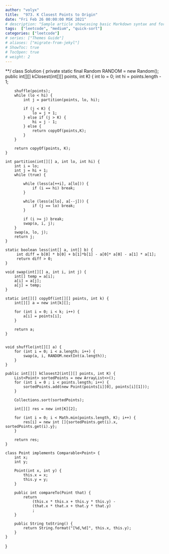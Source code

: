 ```yaml
---
author: "volyx"
title:  "973. K Closest Points to Origin"
date: "Fri Feb 26 00:00:00 MSK 2021"
# description: "Sample article showcasing basic Markdown syntax and formatting for HTML elements."
tags:  ["leetcode", "medium", "quick-sort"]
categories: ["leetcode"]
# series: ["Themes Guide"]
# aliases: ["migrate-from-jekyl"]
# ShowToc: true
# TocOpen: true
# weight: 2
---
```


**/
class Solution {
    private static final Random RANDOM = new Random();
    public int[][] kClosest(int[][] points, int K) {
        int lo = 0;
        int hi = points.length - 1; 
        
        shuffle(points);
        while (lo < hi) {
            int j = partition(points, lo, hi);
            
            if (j < K) {
                lo = j + 1;
            } else if (j > K) {
                hi = j - 1;
            } else {
                return copyOf(points,K);
            }
        }
        
        return copyOf(points, K);
    }
    
    int partition(int[][] a, int lo, int hi) {
        int i = lo;
        int j = hi + 1;
        while (true) {
            
            while (less(a[++i], a[lo])) {
                if (i == hi) break;
            }
            
            while (less(a[lo], a[--j])) {
                if (j == lo) break;
            }
            
            if (i >= j) break;
            swap(a, i, j);
        }
        swap(a, lo, j);
        return j;
    }
    
    static boolean less(int[] a, int[] b) {
         int diff = b[0] * b[0] + b[1]*b[1] - a[0]* a[0] - a[1] * a[1];
         return diff > 0;
    }
    
    void swap(int[][] a, int i, int j) {
        int[] temp = a[i];
        a[i] = a[j];
        a[j] = temp;
    }
    
    static int[][] copyOf(int[][] points, int k) {
        int[][] a = new int[k][];
        
        for (int i = 0; i < k; i++) {
            a[i] = points[i];
        }
        
        return a;
    }
    
       
    void shuffle(int[][] a) {
        for (int i = 0; i < a.length; i++) {
            swap(a, i, RANDOM.nextInt(a.length));
        }
    }
    
    public int[][] kClosest2(int[][] points, int K) {
        List<Point> sortedPoints = new ArrayList<>();
        for (int i = 0 ; i < points.length; i++) {
            sortedPoints.add(new Point(points[i][0], points[i][1]));
        }
        
        Collections.sort(sortedPoints);
        
        int[][] res = new int[K][2];
        
        for (int i = 0; i < Math.min(points.length, K); i++) {
            res[i] = new int []{sortedPoints.get(i).x, sortedPoints.get(i).y};
        }
        
        return res;
    }
    
    class Point implements Comparable<Point> {
        int x;
        int y;
        
        Point(int x, int y) {
            this.x = x;
            this.y = y;
        }
        
        public int compareTo(Point that) {
            return 
                (this.x * this.x + this.y * this.y) - 
                (that.x * that.x + that.y * that.y)
                ;
        }
        
        public String toString() {
            return String.format("[%d,%d]", this.x, this.y);
        }
    }
}
